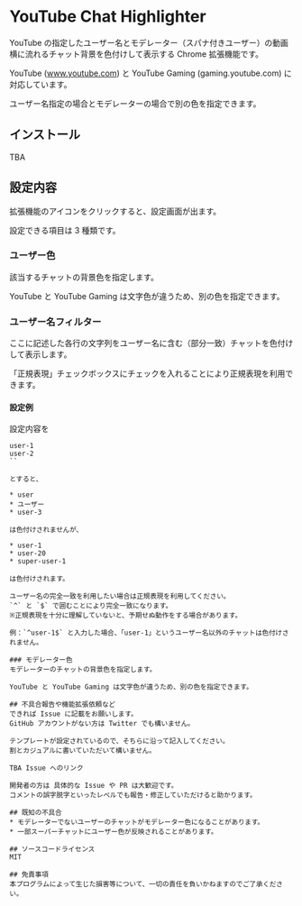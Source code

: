 # YouTube Chat Highlighter
YouTube の指定したユーザー名とモデレーター（スパナ付きユーザー）の動画横に流れるチャット背景を色付けして表示する Chrome 拡張機能です。

YouTube (www.youtube.com) と YouTube Gaming (gaming.youtube.com) に対応しています。

ユーザー名指定の場合とモデレーターの場合で別の色を指定できます。

## インストール
TBA

## 設定内容
拡張機能のアイコンをクリックすると、設定画面が出ます。

設定できる項目は 3 種類です。

### ユーザー色
該当するチャットの背景色を指定します。

YouTube と YouTube Gaming は文字色が違うため、別の色を指定できます。

### ユーザー名フィルター
ここに記述した各行の文字列をユーザー名に含む（部分一致）チャットを色付けして表示します。

「正規表現」チェックボックスにチェックを入れることにより正規表現を利用できます。

#### 設定例
設定内容を

```
user-1
user-2
``

とすると、

* user
* ユーザー
* user-3

は色付けされませんが、

* user-1
* user-20
* super-user-1

は色付けされます。

ユーザー名の完全一致を利用したい場合は正規表現を利用してください。
`^` と `$` で囲むことにより完全一致になります。
※正規表現を十分に理解していないと、予期せぬ動作をする場合があります。

例：`^user-1$` と入力した場合、「user-1」というユーザー名以外のチャットは色付けされません。

### モデレーター色
モデレーターのチャットの背景色を指定します。

YouTube と YouTube Gaming は文字色が違うため、別の色を指定できます。

## 不具合報告や機能拡張依頼など
できれば Issue に記載をお願いします。
GitHub アカウントがない方は Twitter でも構いません。

テンプレートが設定されているので、そちらに沿って記入してください。
割とカジュアルに書いていただいて構いません。

TBA Issue へのリンク

開発者の方は 具体的な Issue や PR は大歓迎です。
コメントの誤字脱字といったレベルでも報告・修正していただけると助かります。

## 既知の不具合
* モデレーターでないユーザーのチャットがモデレーター色になることがあります。
* 一部スーパーチャットにユーザー色が反映されることがあります。

## ソースコードライセンス
MIT

## 免責事項
本プログラムによって生じた損害等について、一切の責任を負いかねますのでご了承ください。

